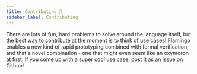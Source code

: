 ```yaml
---
title: Contributing 🙌
sidebar_label: Contributing
---
```


There are lots of fun, hard problems to solve around the language itself, but
the best way to contribute at the moment is to think of use cases!
Flamingo enables a new kind of rapid prototyping combined with
formal verification, and that's novel combination - one that might
even seem like an oxymoron at first. If you come up with a super
cool use case, post it as an issue on Github!



